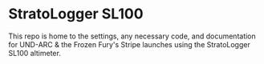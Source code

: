 # StratoLogger SL100

This repo is home to the settings, any necessary code, and documentation for
UND-ARC & the Frozen Fury's Stripe launches using the StratoLogger SL100
altimeter.
